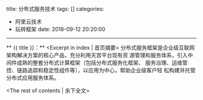 title:  分布式服务技术
tags: []
categories:
  - 阿里云技术
  - 玩转框架
date: 2018-09-12 20:20:00
---
** {{ title }}：** <Excerpt in index | 首页摘要>
分布式服务框架是企业级互联网架构解决方案的核心产品，充分利用天宫平台现有资
源管理和服务体系，引入中间件成熟的整套分布式计算框架（包括分布式服务化框架、
服务治理、运维管控、链路追踪和稳定性组件等），以应用为中心，帮助企业级客户轻
松构建并托管分布式应用服务体系。
<!-- more -->
<The rest of contents | 余下全文>


